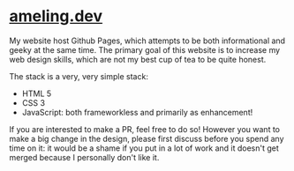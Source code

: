 # [ameling.dev](https://ameling.dev)

My website host Github Pages, which attempts to be both informational and geeky at the same time. The primary goal of this website is to increase my web design skills, which are not my best cup of tea to be quite honest.


The stack is a very, very simple stack:

* HTML 5
* CSS 3
* JavaScript: both frameworkless and primarily as enhancement!


If you are interested to make a PR, feel free to do so! However you want to make a big change in the design, please first discuss before you spend any time on it: it would be a shame if you put in a lot of work and it doesn't get merged because I personally don't like it.
